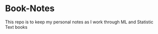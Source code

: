 # Book-Notes

This repo is to keep my personal notes as I work through ML and Statistic Text books 
